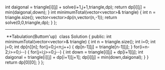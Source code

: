 int daigonal = triangle[i][j] + solve(i+1,j+1,triangle,dp);
return dp[i][j] = min(daigonal,down);
}
int minimumTotal(vector<vector<int>>& triangle) {
int n = triangle.size();
vector<vector<int>>dp(n,vector<int>(n,-1));
return solve(0,0,triangle,dp);
}
};
*****************************************************************************************
​
**Tabulation(Buttom'up)
​
class Solution {
public:
int minimumTotal(vector<vector<int>>& triangle) {
int n = triangle.size();
int i=0;
int j=0;
int dp[n][n];
for(j=0;j<n;j++)
{
dp[n-1][j] = triangle[n-1][j];
}
for(i=n-2;i>=0;i--)
{
for(j=i;j>=0;j--)
{
int down = triangle[i][j] + dp[i+1][j];
int daigonal = triangle[i][j] + dp[i+1][j+1];
dp[i][j] = min(down,daigonal);
}
}
return dp[0][0];
}
};